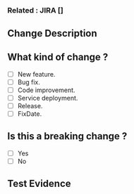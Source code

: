 <!-- E.g  [WEB] implement-pull-request-template -->

##

### Related : JIRA []

<!-- Explain for detail this PR -->

## Change Description

## What kind of change ?

- [ ] New feature.
- [ ] Bug fix.
- [ ] Code improvement.
- [ ] Service deployment.
- [ ] Release.
- [ ] FixDate.

## Is this a breaking change ?

- [ ] Yes
- [ ] No

## Test Evidence

<!-- NOTE -->
